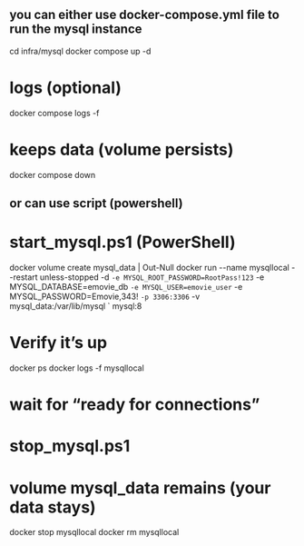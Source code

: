 ## you can either use docker-compose.yml file to run the mysql instance

cd infra/mysql
docker compose up -d

# logs (optional)
docker compose logs -f

# keeps data (volume persists)
docker compose down       




## or can use script (powershell)


# start_mysql.ps1 (PowerShell)
docker volume create mysql_data | Out-Null
docker run --name mysqllocal --restart unless-stopped -d `
  -e MYSQL_ROOT_PASSWORD=RootPass!123 `
  -e MYSQL_DATABASE=emovie_db `
  -e MYSQL_USER=emovie_user `
  -e MYSQL_PASSWORD=Emovie,343! `
  -p 3306:3306 `
  -v mysql_data:/var/lib/mysql `
  mysql:8

# Verify it’s up
docker ps
docker logs -f mysqllocal   
# wait for “ready for connections”

# stop_mysql.ps1
# volume mysql_data remains (your data stays)
docker stop mysqllocal
docker rm mysqllocal


